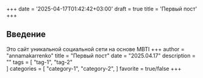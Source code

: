 +++
date = '2025-04-17T01:42:42+03:00'
draft = true
title = 'Первый пост'
+++
## Введение
Это сайт уникальной социальной сети на основе MBTI
+++
author = "annamakarrenko"
title = "Первый пост"
date = "2025.04.17"
description = ""
tags = [
   "tag-1",
   "tag-2"	
]
categories = [
   "category-1",
   "category-2",
]
favorite = true/false
+++

